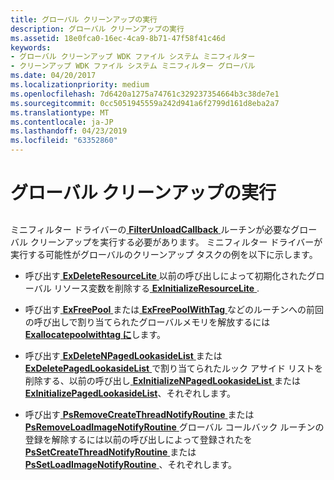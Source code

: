 ```yaml
---
title: グローバル クリーンアップの実行
description: グローバル クリーンアップの実行
ms.assetid: 18e0fca0-16ec-4ca9-8b71-47f58f41c46d
keywords:
- グローバル クリーンアップ WDK ファイル システム ミニフィルター
- クリーンアップ WDK ファイル システム ミニフィルター グローバル
ms.date: 04/20/2017
ms.localizationpriority: medium
ms.openlocfilehash: 7d6420a1275a74761c329237354664b3c38de7e1
ms.sourcegitcommit: 0cc5051945559a242d941a6f2799d161d8eba2a7
ms.translationtype: MT
ms.contentlocale: ja-JP
ms.lasthandoff: 04/23/2019
ms.locfileid: "63352860"
---
```

# <a name="performing-global-cleanup"></a>グローバル クリーンアップの実行


## <span id="ddk_performing_global_cleanup_if"></span><span id="DDK_PERFORMING_GLOBAL_CLEANUP_IF"></span>


ミニフィルター ドライバーの[ **FilterUnloadCallback** ](https://msdn.microsoft.com/library/windows/hardware/ff551085)ルーチンが必要なグローバル クリーンアップを実行する必要があります。 ミニフィルター ドライバーが実行する可能性がグローバルのクリーンアップ タスクの例を以下に示します。

-   呼び出す[ **ExDeleteResourceLite** ](https://msdn.microsoft.com/library/windows/hardware/ff544578)以前の呼び出しによって初期化されたグローバル リソース変数を削除する[ **ExInitializeResourceLite** ](https://msdn.microsoft.com/library/windows/hardware/ff545317).

-   呼び出す[ **ExFreePool** ](https://msdn.microsoft.com/library/windows/hardware/ff544590)または[ **ExFreePoolWithTag** ](https://msdn.microsoft.com/library/windows/hardware/ff544593) などのルーチンへの前回の呼び出しで割り当てられたグローバルメモリを解放するには[**Exallocatepoolwithtag に**](https://msdn.microsoft.com/library/windows/hardware/ff544520)します。

-   呼び出す[ **ExDeleteNPagedLookasideList** ](https://msdn.microsoft.com/library/windows/hardware/ff544566)または[ **ExDeletePagedLookasideList** ](https://msdn.microsoft.com/library/windows/hardware/ff544570)で割り当てられたルック アサイド リストを削除する、以前の呼び出し[ **ExInitializeNPagedLookasideList** ](https://msdn.microsoft.com/library/windows/hardware/ff545301)または[ **ExInitializePagedLookasideList**](https://msdn.microsoft.com/library/windows/hardware/ff545309)、それぞれします。

-   呼び出す[ **PsRemoveCreateThreadNotifyRoutine** ](https://msdn.microsoft.com/library/windows/hardware/ff559947)または[ **PsRemoveLoadImageNotifyRoutine** ](https://msdn.microsoft.com/library/windows/hardware/ff559949)グローバル コールバック ルーチンの登録を解除するには以前の呼び出しによって登録されたを[ **PsSetCreateThreadNotifyRoutine** ](https://msdn.microsoft.com/library/windows/hardware/ff559954)または[ **PsSetLoadImageNotifyRoutine** ](https://msdn.microsoft.com/library/windows/hardware/ff559957)、それぞれします。

 

 





